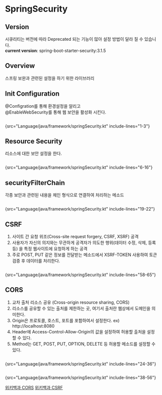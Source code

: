 # SpringSecurity

## Version
시큐리티는 버전에 따라 Deprecated 되는 기능이 많아 설정 방법이 달라 질 수 있습니다.   
**current version**: spring-boot-starter-security:3.1.5



## Overview
스프링 보완과 관련된 설정을 하기 위한 라이브러리

## Init Configuration
@Configration를 통해 환경설정을 알리고  
@EnableWebSecurity를 통해 웹 보안을 활성화 시킨다.

```Kotlin
```
{src="Language/java/framework/springSecurity.kt" include-lines="1-3"}


## Resource Security
리소스에 대한 보안 설정을 한다.
```Kotlin
```
{src="Language/java/framework/springSecurity.kt" include-lines="6-16"}

## securityFilterChain
각종 보안과 관련된 내용을 체인 형식으로 연결하여 처리하는 메소드

```Kotlin
```
{src="Language/java/framework/springSecurity.kt" include-lines="19-22"}

## CSRF
1. 사이트 간 요청 위조(Cross-site request forgery, CSRF, XSRF) 공격
2. 사용자가 자신의 의지와는 무관하게 공격자가 의도한 행위(데이터 수정, 삭제, 등록 등) 을 특정 웹사이트에 요청하게 하는 공격
3. 주로 POST, PUT 같은 정보를 전달받는 메소드에서 XSRF-TOKEN 사용하여 토큰 검증 후 데이터를 처리한다.

```Kotlin
```
{src="Language/java/framework/springSecurity.kt" include-lines="58-65"}

## CORS
1. 교차 출처 리소스 공유 (Cross-origin resource sharing, CORS)
2. 리소스를 공유할 수 있는 출처를 제한하는 곳, 여기서 출처란 웹상에서 도메인을 의미한다.
3. Origin은 프로토콜, 호스트, 포트를 포함하여서 설정한다. ex) http://localhost:8080
4. Header에 Access-Control-Allow-Origin의 값을 설정하여 허용할 출처을 설정할 수 있다.
5. Method는 GET, POST, PUT, OPTION, DELETE 등 허용할 메소드를 설정할 수 있다.

```Kotlin
```
{src="Language/java/framework/springSecurity.kt" include-lines="24-36"}


```Kotlin
```
{src="Language/java/framework/springSecurity.kt" include-lines="38-56"}



<seealso>
    <category ref="ref">
        <a href="https://ko.wikipedia.org/wiki/%EA%B5%90%EC%B0%A8_%EC%B6%9C%EC%B2%98_%EB%A6%AC%EC%86%8C%EC%8A%A4_%EA%B3%B5%EC%9C%A0">위키백과 CORS</a>
        <a href="https://ko.wikipedia.org/wiki/%EC%82%AC%EC%9D%B4%ED%8A%B8_%EA%B0%84_%EC%9A%94%EC%B2%AD_%EC%9C%84%EC%A1%B0">위키백과 CSRF</a>
    </category>
</seealso>